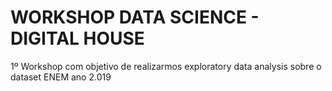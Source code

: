 # WORKSHOP DATA SCIENCE - DIGITAL HOUSE
1º Workshop com objetivo de realizarmos exploratory data analysis sobre o dataset ENEM ano 2.019
